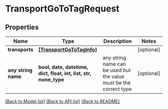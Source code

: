 # TransportGoToTagRequest


## Properties
Name | Type | Description | Notes
------------ | ------------- | ------------- | -------------
**transports** | [**[TransportGoToTagInfo]**](TransportGoToTagInfo.md) |  | [optional] 
**any string name** | **bool, date, datetime, dict, float, int, list, str, none_type** | any string name can be used but the value must be the correct type | [optional]

[[Back to Model list]](../README.md#documentation-for-models) [[Back to API list]](../README.md#documentation-for-api-endpoints) [[Back to README]](../README.md)


